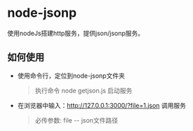 # node-jsonp
使用nodeJs搭建http服务，提供json/jsonp服务。

## 如何使用
- 使用命令行，定位到node-jsonp文件夹
  > 执行命令 node getjson.js 启动服务
- 在浏览器中输入：http://127.0.0.1:3000/?file=1.json 调用服务
  > 必传参数: file -- json文件路径


